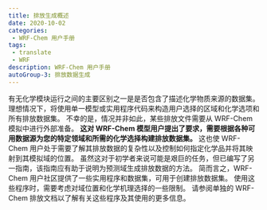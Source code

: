 ```yaml
---
title: 排放生成概述
date: 2020-10-02
categories:
 - WRF-Chem 用户手册
tags:
 - translate
 - WRF
description: WRF-Chem 用户手册
autoGroup-3: 排放数据生成
---
```


有无化学模块运行之间的主要区别之一是是否包含了描述化学物质来源的数据集。
理想情况下，将使用单一模型或实用程序代码来构造用户选择的区域和化学选项和所有排放数据集。
不幸的是，情况并非如此，某些排放文件需要从 WRF-Chem 模拟中进行外部准备。
**这对 WRF-Chem 模型用户提出了要求，需要根据各种可用数据源为您的特定领域和所需的化学选择构建排放数据集。**
这也使 WRF-Chem 用户处于需要了解其排放数据的复杂性以及控制如何指定化学品并将其映射到其模拟域的位置。
虽然这对于初学者来说可能是艰巨的任务，但已编写了另一指南，该指南应有助于说明为预测域生成排放数据的方法。
简而言之，WRF-Chem 用户社区提供了一些实用程序和数据集，可用于创建排放数据集。
使用这些程序时，需要考虑对域位置和化学机理选择的一些限制。
请参阅单独的 WRF-Chem 排放文档以了解有关这些程序及其使用的更多信息。
